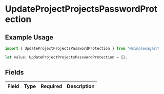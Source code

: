 # UpdateProjectProjectsPasswordProtection

## Example Usage

```typescript
import { UpdateProjectProjectsPasswordProtection } from "@simplesagar/vercel/models/updateprojectop.js";

let value: UpdateProjectProjectsPasswordProtection = {};
```

## Fields

| Field       | Type        | Required    | Description |
| ----------- | ----------- | ----------- | ----------- |